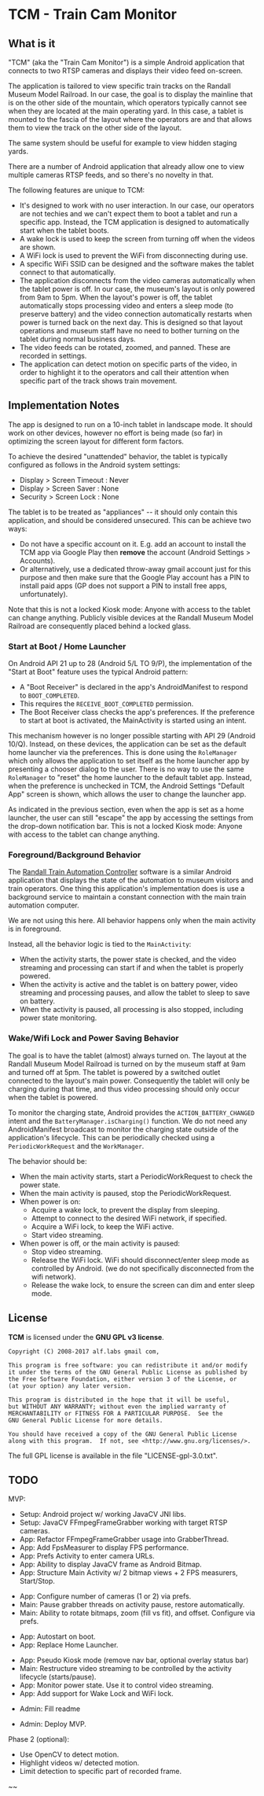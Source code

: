 # TCM - Train Cam Monitor

## What is it

"TCM" (aka the "Train Cam Monitor") is a simple Android application that
connects to two RTSP cameras and displays their video feed on-screen.

The application is tailored to view specific train tracks on the Randall Museum
Model Railroad. In our case, the goal is to display the mainline that is on the
other side of the mountain, which operators typically cannot see when they are
located at the main operating yard. In this case, a tablet is mounted to the fascia
of the layout where the operators are and that allows them to view the track on the
other side of the layout.

The same system should be useful for example to view hidden staging yards.

There are a number of Android application that already allow one to view multiple
cameras RTSP feeds, and so there's no novelty in that.

The following features are unique to TCM:

- It's designed to work with no user interaction. In our case, our operators are
  not techies and we can't expect them to boot a tablet and run a specific app.
  Instead, the TCM application is designed to automatically start when the tablet
  boots.
- A wake lock is used to keep the screen from turning off when the videos are shown.
- A WiFi lock is used to prevent the WiFi from disconnecting during use.
- A specific WiFi SSID can be designed and the software makes the tablet connect to that automatically.
- The application disconnects from the video cameras automatically when the tablet power is off.
  In our case, the museum's layout is only powered from 9am to 5pm. When the layout's power is off,
  the tablet automatically stops processing video and enters a sleep mode (to preserve battery)
  and the video connection automatically restarts when power is turned back on the next day.
  This is designed so that layout operations and museum staff have no need to bother turning on
  the tablet during normal business days.
- The video feeds can be rotated, zoomed, and panned. These are recorded in settings.
- The application can detect motion on specific parts of the video, in order to highlight it
  to the operators and call their attention when specific part of the track shows train movement.


## Implementation Notes

The app is designed to run on a 10-inch tablet in landscape mode.
It should work on other devices, however no effort is being made (so far) in optimizing
the screen layout for different form factors.

To achieve the desired "unattended" behavior, the tablet is typically configured as
follows in the Android system settings:

- Display > Screen Timeout : Never
- Display > Screen Saver : None
- Security > Screen Lock : None

The tablet is to be treated as "appliances" -- it should only contain this application,
and should be considered unsecured. This can be achieve two ways:

- Do not have a specific account on it. E.g. add an account to install the TCM app via Google Play
  then __remove__ the account (Android Settings > Accounts).
- Or alternatively, use a dedicated throw-away gmail account just for this purpose and then
  make sure that the Google Play account has a PIN to install paid apps (GP does not support
  a PIN to install free apps, unfortunately).

Note that this is not a locked Kiosk mode: Anyone with access to the tablet can change anything.
Publicly visible devices at the Randall Museum Model Railroad are consequently placed behind a
locked glass.


### Start at Boot / Home Launcher

On Android API 21 up to 28 (Android 5/L TO 9/P), the implementation of the "Start at Boot" feature
uses the typical Android pattern:

- A "Boot Receiver" is declared in the app's AndroidManifest to respond to `BOOT_COMPLETED`.
- This requires the `RECEIVE_BOOT_COMPLETED` permission.
- The Boot Receiver class checks the app's preferences. If the preference to start
  at boot is activated, the MainActivity is started using an intent.

This mechanism however is no longer possible starting with API 29 (Android 10/Q).
Instead, on these devices, the application can be set as the default home launcher via the
preferences. This is done using the `RoleManager` which only allows the application to set
itself as the home launcher app by presenting a chooser dialog to the user.
There is no way to use the same `RoleManager` to "reset" the home launcher to the default
tablet app. Instead, when the preference is unchecked in TCM, the Android Settings "Default App"
screen is shown, which allows the user to change the launcher app.

As indicated in the previous section, even when the app is set as a home launcher, the user
can still "escape" the app by accessing the settings from the drop-down notification bar.
This is not a locked Kiosk mode: Anyone with access to the tablet can change anything.


### Foreground/Background Behavior

The [Randall Train Automation Controller](https://www.alfray.com/trains/randall/rtac.html)
software is a similar Android application that displays the state of the automation to
museum visitors and train operators. One thing this application's implementation does is
use a background service to maintain a constant connection with the main train automation computer.

We are not using this here. All behavior happens only when the main activity is in foreground.

Instead, all the behavior logic is tied to the `MainActivity`:

- When the activity starts, the power state is checked, and the video streaming and processing
  can start if and when the tablet is properly powered.
- When the activity is active and the tablet is on battery power, video streaming and processing
  pauses, and allow the tablet to sleep to save on battery.
- When the activity is paused, all processing is also stopped, including power state monitoring.



### Wake/Wifi Lock and Power Saving Behavior

The goal is to have the tablet (almost) always turned on. The layout at the Randall Museum
Model Railroad is turned on by the museum staff at 9am and turned off at 5pm. The tablet is
powered by a switched outlet connected to the layout's main power. Consequently the tablet
will only be charging during that time, and thus video processing should only occur when
the tablet is powered.

To monitor the charging state, Android provides the `ACTION_BATTERY_CHANGED` intent and
the `BatteryManager.isCharging()` function. We do not need any AndroidManifest broadcast to
monitor the charging state outside of the application's lifecycle.
This can be periodically checked using a `PeriodicWorkRequest` and the `WorkManager`.

The behavior should be:

- When the main activity starts, start a PeriodicWorkRequest to check the power state.
- When the main activity is paused, stop the PeriodicWorkRequest.
- When power is on:
  - Acquire a wake lock, to prevent the display from sleeping.
  - Attempt to connect to the desired WiFi network, if specified.
  - Acquire a WiFi lock, to keep the WiFi active.
  - Start video streaming.
- When power is off, or the main activity is paused:
  - Stop video streaming.
  - Release the WiFi lock. WiFi should disconnect/enter sleep mode as controlled by Android.
    (we do not specifically disconnected from the wifi network).
  - Release the wake lock, to ensure the screen can dim and enter sleep mode.




## License

__TCM__ is licensed under the __GNU GPL v3 license__.

    Copyright (C) 2008-2017 alf.labs gmail com,

    This program is free software: you can redistribute it and/or modify
    it under the terms of the GNU General Public License as published by
    the Free Software Foundation, either version 3 of the License, or
    (at your option) any later version.

    This program is distributed in the hope that it will be useful,
    but WITHOUT ANY WARRANTY; without even the implied warranty of
    MERCHANTABILITY or FITNESS FOR A PARTICULAR PURPOSE.  See the
    GNU General Public License for more details.

    You should have received a copy of the GNU General Public License
    along with this program.  If not, see <http://www.gnu.org/licenses/>.

The full GPL license is available in the file "LICENSE-gpl-3.0.txt".


## TODO

MVP:
+ Setup: Android project w/ working JavaCV JNI libs.
+ Setup: JavaCV FFmpegFrameGrabber working with target RTSP cameras.
+ App: Refactor FFmpegFrameGrabber usage into GrabberThread.
+ App: Add FpsMeasurer to display FPS performance.
+ App: Prefs Activity to enter camera URLs.
+ App: Ability to display JavaCV frame as Android Bitmap.
+ App: Structure Main Activity w/ 2 bitmap views + 2 FPS measurers, Start/Stop.
- App: Configure number of cameras (1 or 2) via prefs.
- Main: Pause grabber threads on activity pause, restore automatically.
- Main: Ability to rotate bitmaps, zoom (fill vs fit), and offset. Configure via prefs.
+ App: Autostart on boot.
+ App: Replace Home Launcher.
- App: Pseudo Kiosk mode (remove nav bar, optional overlay status bar)
- Main: Restructure video streaming to be controlled by the activity lifecycle (starts/pause).
- App: Monitor power state. Use it to control video streaming.
- App: Add support for Wake Lock and WiFi lock.
+ Admin: Fill readme
- Admin: Deploy MVP.

Phase 2 (optional):
- Use OpenCV to detect motion.
- Highlight videos w/ detected motion.
- Limit detection to specific part of recorded frame.

~~
